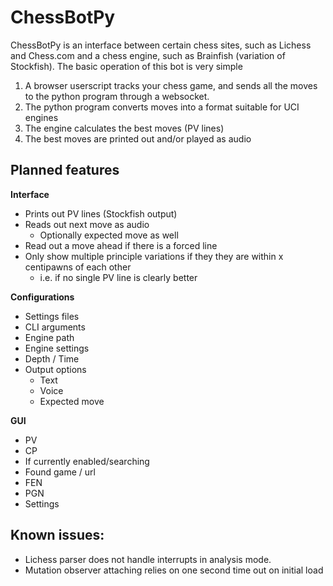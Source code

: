 # ChessBotPy

ChessBotPy is an interface between certain chess sites, such as Lichess and Chess.com and a chess engine, such as Brainfish (variation of Stockfish).
The basic operation of this bot is very simple

1. A browser userscript tracks your chess game, and sends all the moves to the python program through a websocket.
2. The python program converts moves into a format suitable for UCI engines
3. The engine calculates the best moves (PV lines)
4. The best moves are printed out and/or played as audio

## Planned features

**Interface**

-   Prints out PV lines (Stockfish output)
-   Reads out next move as audio
    -   Optionally expected move as well
-   Read out a move ahead if there is a forced line
-   Only show multiple principle variations if they they are within x centipawns of each other
    -   i.e. if no single PV line is clearly better

**Configurations**

-   Settings files
-   CLI arguments
-   Engine path
-   Engine settings
-   Depth / Time
-   Output options
    -   Text
    -   Voice
    -   Expected move

**GUI**

-   PV
-   CP
-   If currently enabled/searching
-   Found game / url
-   FEN
-   PGN
-   Settings

## Known issues:

-   Lichess parser does not handle interrupts in analysis mode.
-   Mutation observer attaching relies on one second time out on initial load
